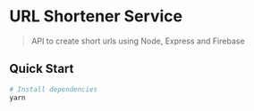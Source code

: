 # URL Shortener Service

> API to create short urls using Node, Express and Firebase

## Quick Start

```bash
# Install dependencies
yarn
```
